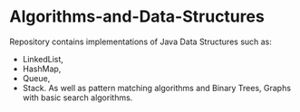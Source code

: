 # Algorithms-and-Data-Structures

Repository contains implementations of Java Data Structures such as:
- LinkedList,
- HashMap,
- Queue,
- Stack.
As well as pattern matching algorithms and Binary Trees, Graphs with basic search algorithms.

